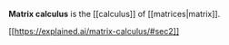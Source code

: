 **Matrix calculus** is the [[calculus]] of [[matrices|matrix]].

[[https://explained.ai/matrix-calculus/#sec2]]